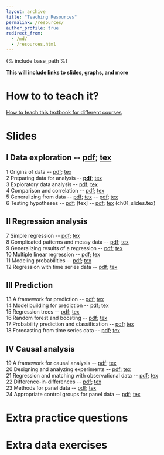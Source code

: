 ```yaml
---
layout: archive
title: "Teaching Resources"
permalink: /resources/
author_profile: true
redirect_from:
  - /md/
  - /resources.html
---
```


{% include base_path %}

**This will include links to slides, graphs, and more**


# How to to teach it?
[How to teach this textbook for different courses](/teaching-guide/)



# Slides
 
## I Data exploration  -- [pdf](ch01_slides.pdf); [tex](ch01_slides.tex)  
1 Origins of data  -- [pdf](/files/ch01-slides.pdf); [tex](/files/ch01-slides.tex)    
2 Preparing data for analysis -- [**pdf**](/files/ch02-slides.pdf); [tex](/files/ch02-slides.tex)     
3 Exploratory data analysis -- [pdf](ch01_slides.pdf); [tex](ch01_slides.tex)  
4 Comparison and correlation -- [pdf](ch01_slides.pdf); [tex](ch01_slides.tex)  
5 Generalizing from data -- [pdf](ch01_slides.pdf); [tex](ch01_slides.tex)    -- [pdf](ch01_slides.pdf); [tex](ch01_slides.tex)  
6 Testing hypotheses -- [pdf](ch01_slides.pdf); [tex]  -- [pdf](ch01_slides.pdf); [tex](ch01_slides.tex)  (ch01_slides.tex)  

## II Regression analysis
7 Simple regression  -- [pdf](ch01_slides.pdf); [tex](ch01_slides.tex)  
8 Complicated patterns and messy data  -- [pdf](ch01_slides.pdf); [tex](ch01_slides.tex)  
9 Generalizing results of a regression  -- [pdf](ch01_slides.pdf); [tex](ch01_slides.tex)  
10 Multiple linear regression  -- [pdf](ch01_slides.pdf); [tex](ch01_slides.tex)  
11 Modeling probabilities  -- [pdf](ch01_slides.pdf); [tex](ch01_slides.tex)  
12 Regression with time series data  -- [pdf](ch01_slides.pdf); [tex](ch01_slides.tex)  

## III Prediction
13 A framework for prediction  -- [pdf](ch01_slides.pdf); [tex](ch01_slides.tex)  
14 Model building for prediction  -- [pdf](ch01_slides.pdf); [tex](ch01_slides.tex)  
15 Regression trees  -- [pdf](ch01_slides.pdf); [tex](ch01_slides.tex)  
16 Random forest and boosting  -- [pdf](ch01_slides.pdf); [tex](ch01_slides.tex)  
17 Probability prediction and classification  -- [pdf](ch01_slides.pdf); [tex](ch01_slides.tex)  
18 Forecasting from time series data  -- [pdf](ch01_slides.pdf); [tex](ch01_slides.tex)  

## IV Causal analysis
19 A framework for causal analysis  -- [pdf](ch01_slides.pdf); [tex](ch01_slides.tex)  
20 Designing and analyzing experiments  -- [pdf](ch01_slides.pdf); [tex](ch01_slides.tex)  
21 Regression and matching with observational data  -- [pdf](ch01_slides.pdf); [tex](ch01_slides.tex)  
22 Difference-in-differences  -- [pdf](ch01_slides.pdf); [tex](ch01_slides.tex)  
23 Methods for panel data  -- [pdf](ch01_slides.pdf); [tex](ch01_slides.tex)  
24 Appropriate control groups for panel data  -- [pdf](ch01_slides.pdf); [tex](ch01_slides.tex)  


# Extra practice questions



# Extra data exercises
